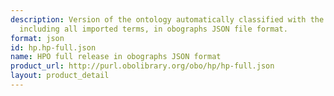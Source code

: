 ```yaml
---
description: Version of the ontology automatically classified with the use of a reasoner,
  including all imported terms, in obographs JSON file format.
format: json
id: hp.hp-full.json
name: HPO full release in obographs JSON format
product_url: http://purl.obolibrary.org/obo/hp/hp-full.json
layout: product_detail
---
```


